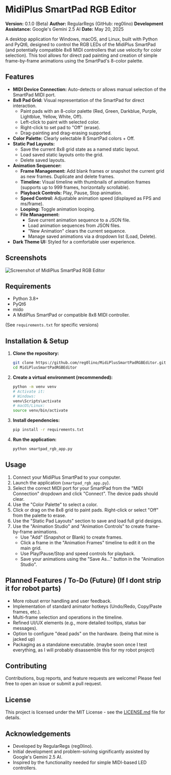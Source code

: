 # MidiPlus SmartPad RGB Editor

**Version:** 0.1.0 (Beta)
**Author:** RegularRegs (GitHub: reg0lino)
**Development Assistance:** Google's Gemini 2.5 AI
**Date:** May 20, 2025

A desktop application for Windows, macOS, and Linux, built with Python and PyQt6, designed to control the RGB LEDs of the MidiPlus SmartPad (and potentially compatible 8x8 MIDI controllers that use velocity for color selection). This tool allows for direct pad painting and creation of simple frame-by-frame animations using the SmartPad's 8-color palette.

## Features

*   **MIDI Device Connection:** Auto-detects or allows manual selection of the SmartPad MIDI port.
*   **8x8 Pad Grid:** Visual representation of the SmartPad for direct interaction.
    *   Paint pads with an 8-color palette (Red, Green, Darkblue, Purple, Lightblue, Yellow, White, Off).
    *   Left-click to paint with selected color.
    *   Right-click to set pad to "Off" (erase).
    *   Drag-painting and drag-erasing supported.
*   **Color Palette:** Clearly selectable 8 SmartPad colors + Off.
*   **Static Pad Layouts:**
    *   Save the current 8x8 grid state as a named static layout.
    *   Load saved static layouts onto the grid.
    *   Delete saved layouts.
*   **Animation Sequencer:**
    *   **Frame Management:** Add blank frames or snapshot the current grid as new frames. Duplicate and delete frames.
    *   **Timeline:** Visual timeline with thumbnails of animation frames (supports up to 999 frames, horizontally scrollable).
    *   **Playback Controls:** Play, Pause, Stop animation.
    *   **Speed Control:** Adjustable animation speed (displayed as FPS and ms/frame).
    *   **Looping:** Toggle animation looping.
    *   **File Management:**
        *   Save current animation sequence to a JSON file.
        *   Load animation sequences from JSON files.
        *   "New Animation" clears the current sequence.
        *   Manage saved animations via a dropdown list (Load, Delete).
*   **Dark Theme UI:** Styled for a comfortable user experience.

## Screenshots

![Screenshot of MidiPlus SmartPad RGB Editor](placeholder_screenshot.png)

## Requirements

*   Python 3.8+
*   PyQt6
*   mido
*   A MidiPlus SmartPad or compatible 8x8 MIDI controller.

(See `requirements.txt` for specific versions)

## Installation & Setup

1.  **Clone the repository:**
    ```bash
    git clone https://github.com/reg0lino/MidiPlusSmartPadRGBEditor.git
    cd MidiPlusSmartPadRGBEditor
    ```
2.  **Create a virtual environment (recommended):**
    ```bash
    python -m venv venv
    # Activate it:
    # Windows:
    venv\Scripts\activate
    # macOS/Linux:
    source venv/bin/activate
    ```
3.  **Install dependencies:**
    ```bash
    pip install -r requirements.txt
    ```
4.  **Run the application:**
    ```bash
    python smartpad_rgb_app.py
    ```

## Usage

1.  Connect your MidiPlus SmartPad to your computer.
2.  Launch the application (`smartpad_rgb_app.py`).
3.  Select the correct MIDI port for your SmartPad from the "MIDI Connection" dropdown and click "Connect". The device pads should clear.
4.  Use the "Color Palette" to select a color.
5.  Click or drag on the 8x8 grid to paint pads. Right-click or select "Off" from the palette to erase.
6.  Use the "Static Pad Layouts" section to save and load full grid designs.
7.  Use the "Animation Studio" and "Animation Controls" to create frame-by-frame animations.
    *   Use "Add" (Snapshot or Blank) to create frames.
    *   Click a frame in the "Animation Frames" timeline to edit it on the main grid.
    *   Use Play/Pause/Stop and speed controls for playback.
    *   Save your animations using the "Save As..." button in the "Animation Studio".

## Planned Features / To-Do (Future) (If I dont strip it for robot parts)

*   More robust error handling and user feedback.
*   Implementation of standard animator hotkeys (Undo/Redo, Copy/Paste frames, etc.).
*   Multi-frame selection and operations in the timeline.
*   Refined UI/UX elements (e.g., more detailed tooltips, status bar messages).
*   Option to configure "dead pads" on the hardware. (being that mine is jacked up)
*   Packaging as a standalone executable. (maybe soon once I test everything, as I will probably disassemble this for my robot project)

## Contributing

Contributions, bug reports, and feature requests are welcome! Please feel free to open an issue or submit a pull request.

## License

This project is licensed under the MIT License - see the [LICENSE.md](LICENSE.md) file for details.

## Acknowledgements

*   Developed by RegularRegs (reg0lino).
*   Initial development and problem-solving significantly assisted by Google's Gemini 2.5 AI.
*   Inspired by the functionality needed for simple MIDI-based LED controllers.
